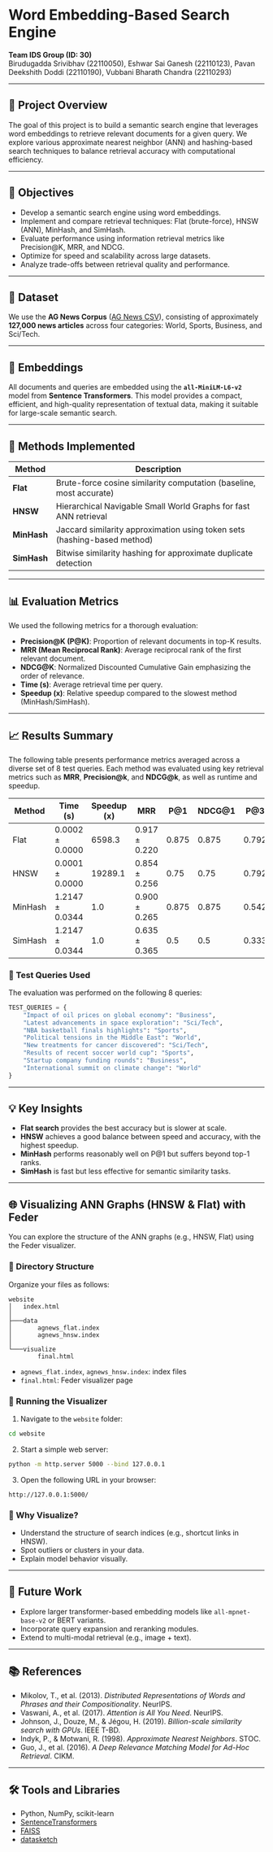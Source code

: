 # Word Embedding-Based Search Engine

**Team IDS Group (ID: 30)**  
Birudugadda Srivibhav (22110050), Eshwar Sai Ganesh (22110123), Pavan Deekshith Doddi (22110190), Vubbani Bharath Chandra (22110293)

---

## 📌 Project Overview

The goal of this project is to build a semantic search engine that leverages word embeddings to retrieve relevant documents for a given query. We explore various approximate nearest neighbor (ANN) and hashing-based search techniques to balance retrieval accuracy with computational efficiency.

---

## 🎯 Objectives

- Develop a semantic search engine using word embeddings.
- Implement and compare retrieval techniques: Flat (brute-force), HNSW (ANN), MinHash, and SimHash.
- Evaluate performance using information retrieval metrics like Precision@K, MRR, and NDCG.
- Optimize for speed and scalability across large datasets.
- Analyze trade-offs between retrieval quality and performance.

---

## 📂 Dataset

We use the **AG News Corpus** ([AG News CSV](https://s3.amazonaws.com/fast-ai-nlp/ag_news_csv.tgz)), consisting of approximately **127,000 news articles** across four categories: World, Sports, Business, and Sci/Tech.

---

## 🧠 Embeddings

All documents and queries are embedded using the **`all-MiniLM-L6-v2`** model from **Sentence Transformers**. This model provides a compact, efficient, and high-quality representation of textual data, making it suitable for large-scale semantic search.

---

## 🔧 Methods Implemented

| Method     | Description                                                                 |
|------------|-----------------------------------------------------------------------------|
| **Flat**   | Brute-force cosine similarity computation (baseline, most accurate)         |
| **HNSW**   | Hierarchical Navigable Small World Graphs for fast ANN retrieval            |
| **MinHash**| Jaccard similarity approximation using token sets (hashing-based method)    |
| **SimHash**| Bitwise similarity hashing for approximate duplicate detection               |

---

## 📊 Evaluation Metrics

We used the following metrics for a thorough evaluation:

- **Precision@K (P@K)**: Proportion of relevant documents in top-K results.
- **MRR (Mean Reciprocal Rank)**: Average reciprocal rank of the first relevant document.
- **NDCG@K**: Normalized Discounted Cumulative Gain emphasizing the order of relevance.
- **Time (s)**: Average retrieval time per query.
- **Speedup (x)**: Relative speedup compared to the slowest method (MinHash/SimHash).

---

## 📈 Results Summary

The following table presents performance metrics averaged across a diverse set of 8 test queries. Each method was evaluated using key retrieval metrics such as **MRR**, **Precision@k**, and **NDCG@k**, as well as runtime and speedup.

| Method   | Time (s)         | Speedup (x) | MRR            | P@1  | NDCG@1 | P@3  | NDCG@3 | P@5  | NDCG@5 | P@10 | NDCG@10 |
|----------|------------------|-------------|----------------|------|--------|------|--------|------|--------|------|----------|
| Flat     | 0.0002 ± 0.0000  | 6598.3      | 0.917 ± 0.220  | 0.875| 0.875  | 0.792| 0.809  | 0.825| 0.827  | 0.837| 0.835    |
| HNSW     | 0.0001 ± 0.0000  | 19289.1     | 0.854 ± 0.256  | 0.75 | 0.75   | 0.792| 0.787  | 0.8  | 0.793  | 0.787| 0.786    |
| MinHash  | 1.2147 ± 0.0344  | 1.0         | 0.900 ± 0.265  | 0.875| 0.875  | 0.542| 0.610  | 0.525| 0.579  | 0.613| 0.621    |
| SimHash  | 1.2147 ± 0.0344  | 1.0         | 0.635 ± 0.365  | 0.5  | 0.5    | 0.333| 0.360  | 0.425| 0.419  | 0.388| 0.393    |

### 🧪 Test Queries Used

The evaluation was performed on the following 8 queries:

```python
TEST_QUERIES = {
    "Impact of oil prices on global economy": "Business",
    "Latest advancements in space exploration": "Sci/Tech",
    "NBA basketball finals highlights": "Sports",
    "Political tensions in the Middle East": "World",
    "New treatments for cancer discovered": "Sci/Tech",
    "Results of recent soccer world cup": "Sports", 
    "Startup company funding rounds": "Business",
    "International summit on climate change": "World"
}
```
---

## 💡 Key Insights

- **Flat search** provides the best accuracy but is slower at scale.
- **HNSW** achieves a good balance between speed and accuracy, with the highest speedup.
- **MinHash** performs reasonably well on P@1 but suffers beyond top-1 ranks.
- **SimHash** is fast but less effective for semantic similarity tasks.

---

## 🌐 Visualizing ANN Graphs (HNSW & Flat) with Feder

You can explore the structure of the ANN graphs (e.g., HNSW, Flat) using the Feder visualizer.

### 📁 Directory Structure

Organize your files as follows:

```
website 
│   index.html
│
├───data
│       agnews_flat.index
│       agnews_hnsw.index
│
└───visualize
        final.html
```

- `agnews_flat.index`, `agnews_hnsw.index`: index files
- `final.html`: Feder visualizer page

### 🚀 Running the Visualizer

1. Navigate to the `website` folder:
```bash
cd website
```

2. Start a simple web server:
```bash
python -m http.server 5000 --bind 127.0.0.1
```

3. Open the following URL in your browser:
```
http://127.0.0.1:5000/
```

### 🧠 Why Visualize?

- Understand the structure of search indices (e.g., shortcut links in HNSW).
- Spot outliers or clusters in your data.
- Explain model behavior visually.

---
## 🔭 Future Work

- Explore larger transformer-based embedding models like `all-mpnet-base-v2` or BERT variants.
- Incorporate query expansion and reranking modules.
- Extend to multi-modal retrieval (e.g., image + text).

---

## 📚 References

- Mikolov, T., et al. (2013). *Distributed Representations of Words and Phrases and their Compositionality*. NeurIPS.
- Vaswani, A., et al. (2017). *Attention is All You Need*. NeurIPS.
- Johnson, J., Douze, M., & Jégou, H. (2019). *Billion-scale similarity search with GPUs*. IEEE T-BD.
- Indyk, P., & Motwani, R. (1998). *Approximate Nearest Neighbors*. STOC.
- Guo, J., et al. (2016). *A Deep Relevance Matching Model for Ad-Hoc Retrieval*. CIKM.

---

## 🛠️ Tools and Libraries

- Python, NumPy, scikit-learn
- [SentenceTransformers](https://www.sbert.net/)
- [FAISS](https://github.com/facebookresearch/faiss)
- [datasketch](https://ekzhu.github.io/datasketch/)
